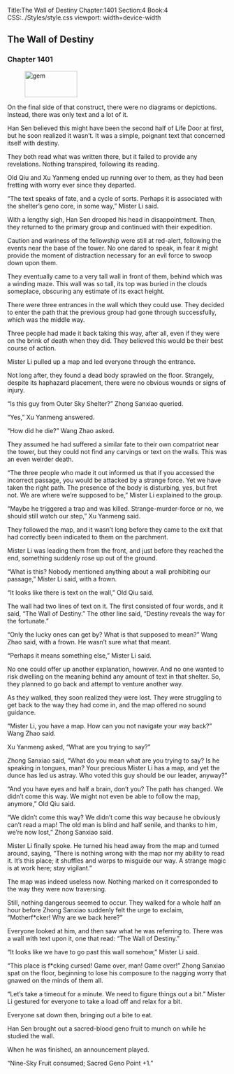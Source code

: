 Title:The Wall of Destiny 
Chapter:1401 
Section:4 
Book:4 
CSS:../Styles/style.css 
viewport: width=device-width
  
## The Wall of Destiny
### Chapter 1401 
<figure>
	<img src="../Images/gem.gif" alt="gem" id="gem" width="120" height="60" />
</figure>
  

  
  On the final side of that construct, there were no diagrams or depictions. Instead, there was only text and a lot of it.

Han Sen believed this might have been the second half of Life Door at first, but he soon realized it wasn’t. It was a simple, poignant text that concerned itself with destiny.

They both read what was written there, but it failed to provide any revelations. Nothing transpired, following its reading.

Old Qiu and Xu Yanmeng ended up running over to them, as they had been fretting with worry ever since they departed.

“The text speaks of fate, and a cycle of sorts. Perhaps it is associated with the shelter’s geno core, in some way,” Mister Li said.

With a lengthy sigh, Han Sen drooped his head in disappointment. Then, they returned to the primary group and continued with their expedition.

Caution and wariness of the fellowship were still at red-alert, following the events near the base of the tower. No one dared to speak, in fear it might provide the moment of distraction necessary for an evil force to swoop down upon them.

They eventually came to a very tall wall in front of them, behind which was a winding maze. This wall was so tall, its top was buried in the clouds someplace, obscuring any estimate of its exact height.

There were three entrances in the wall which they could use. They decided to enter the path that the previous group had gone through successfully, which was the middle way.

Three people had made it back taking this way, after all, even if they were on the brink of death when they did. They believed this would be their best course of action.

Mister Li pulled up a map and led everyone through the entrance.

Not long after, they found a dead body sprawled on the floor. Strangely, despite its haphazard placement, there were no obvious wounds or signs of injury.

“Is this guy from Outer Sky Shelter?” Zhong Sanxiao queried.

“Yes,” Xu Yanmeng answered.

“How did he die?” Wang Zhao asked.

They assumed he had suffered a similar fate to their own compatriot near the tower, but they could not find any carvings or text on the walls. This was an even weirder death.

“The three people who made it out informed us that if you accessed the incorrect passage, you would be attacked by a strange force. Yet we have taken the right path. The presence of the body is disturbing, yes, but fret not. We are where we’re supposed to be,” Mister Li explained to the group.

“Maybe he triggered a trap and was killed. Strange-murder-force or no, we should still watch our step,” Xu Yanmeng said.

They followed the map, and it wasn’t long before they came to the exit that had correctly been indicated to them on the parchment.

Mister Li was leading them from the front, and just before they reached the end, something suddenly rose up out of the ground.

“What is this? Nobody mentioned anything about a wall prohibiting our passage,” Mister Li said, with a frown.

“It looks like there is text on the wall,” Old Qiu said.

The wall had two lines of text on it. The first consisted of four words, and it said, “The Wall of Destiny.” The other line said, “Destiny reveals the way for the fortunate.”

“Only the lucky ones can get by? What is that supposed to mean?” Wang Zhao said, with a frown. He wasn’t sure what that meant.

“Perhaps it means something else,” Mister Li said.

No one could offer up another explanation, however. And no one wanted to risk dwelling on the meaning behind any amount of text in that shelter. So, they planned to go back and attempt to venture another way.

As they walked, they soon realized they were lost. They were struggling to get back to the way they had come in, and the map offered no sound guidance.

“Mister Li, you have a map. How can you not navigate your way back?” Wang Zhao said.

Xu Yanmeng asked, “What are you trying to say?”

Zhong Sanxiao said, “What do you mean what are you trying to say? Is he speaking in tongues, man? Your precious Mister Li has a map, and yet the dunce has led us astray. Who voted this guy should be our leader, anyway?”

“And you have eyes and half a brain, don’t you? The path has changed. We didn’t come this way. We might not even be able to follow the map, anymore,” Old Qiu said.

“We didn’t come this way? We didn’t come this way because he obviously can’t read a map! The old man is blind and half senile, and thanks to him, we’re now lost,” Zhong Sanxiao said.

Mister Li finally spoke. He turned his head away from the map and turned around, saying, “There is nothing wrong with the map nor my ability to read it. It’s this place; it shuffles and warps to misguide our way. A strange magic is at work here; stay vigilant.”

The map was indeed useless now. Nothing marked on it corresponded to the way they were now traversing.

Still, nothing dangerous seemed to occur. They walked for a whole half an hour before Zhong Sanxiao suddenly felt the urge to exclaim, “Motherf*cker! Why are we back here?”

Everyone looked at him, and then saw what he was referring to. There was a wall with text upon it, one that read: “The Wall of Destiny.”

“It looks like we have to go past this wall somehow,” Mister Li said.

“This place is f*cking cursed! Game over, man! Game over!” Zhong Sanxiao spat on the floor, beginning to lose his composure to the nagging worry that gnawed on the minds of them all.

“Let’s take a timeout for a minute. We need to figure things out a bit.” Mister Li gestured for everyone to take a load off and relax for a bit.

Everyone sat down then, bringing out a bite to eat.

Han Sen brought out a sacred-blood geno fruit to munch on while he studied the wall.

When he was finished, an announcement played.

“Nine-Sky Fruit consumed; Sacred Geno Point +1.”
